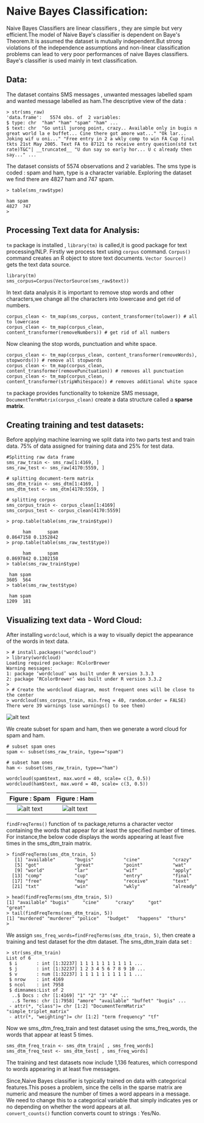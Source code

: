 # Naive Bayes Classification:  
  
  Naive Bayes Classifiers are linear classifiers , they are simple but very efficient.The model of Naive Baye's classifier is dependent   on Baye's Theorem.It is assumed the dataset is mutually independent.But strong violations of the independence assumptions and 
  non-linear classification problems can lead to very poor performances of naive Bayes classifiers. Baye's classifier is used mainly in
  text classification. 
  
  ## Data:  
  
  The dataset contains SMS messages , unwanted messages labelled spam and wanted message labelled as ham.The descriptive view of the data :  
  
  ```
  > str(sms_raw)
'data.frame':	5574 obs. of  2 variables:
 $ type: chr  "ham" "ham" "spam" "ham" ...
 $ text: chr  "Go until jurong point, crazy.. Available only in bugis n great world la e buffet... Cine there got amore wat..." "Ok lar... Joking wif u oni..." "Free entry in 2 a wkly comp to win FA Cup final tkts 21st May 2005. Text FA to 87121 to receive entry question(std txt rate)T&C"| __truncated__ "U dun say so early hor... U c already then say..." ...
 ```
 The dataset consists of 5574 observations and 2 variables. The sms type is coded : spam and ham, type is a character variable.
 Exploring the dataset we find there are 4827 ham and 747 spam.
 ```
 > table(sms_raw$type)

 ham spam 
4827  747 
>
```  
## Processing Text data for Analysis:  
```tm``` package is installed , ```library(tm)``` is called,it is good package for text processing/NLP. Firstly we process text using ```corpus``` command. ```Corpus()``` command creates an R object to store text documents. ```Vector Source()``` gets the text data source.  
```
library(tm)
sms_corpus=Corpus(VectorSource(sms_raw$text))
```
In text data analysis it is important to remove stop words and other characters,we change all the characters into lowercase and get rid of numbers.  
```
corpus_clean <- tm_map(sms_corpus, content_transformer(tolower)) # all to lowercase
corpus_clean <- tm_map(corpus_clean, content_transformer(removeNumbers)) # get rid of all numbers
```  
Now cleaning the stop words, punctuation and white space.  
```
corpus_clean <- tm_map(corpus_clean, content_transformer(removeWords), stopwords()) # remove all stopwords
corpus_clean <- tm_map(corpus_clean, content_transformer(removePunctuation)) # removes all punctuation
corpus_clean <- tm_map(corpus_clean, content_transformer(stripWhitespace)) # removes additional white space
```  
```tm``` package provides functionality to tokenize SMS message, ```DocumentTermMatrix(corpus_clean)``` create a data structure called a **sparse matrix**.  

## Creating training and test datasets:

Before applying machine learning we split data into two parts test and train data. 75% of data assigned for training data and 25% for test data.  
```
#Splitting raw data frame
sms_raw_train <- sms_raw[1:4169, ]
sms_raw_test <- sms_raw[4170:5559, ]

# splitting document-term matrix
sms_dtm_train <- sms_dtm[1:4169, ]
sms_dtm_test <- sms_dtm[4170:5559, ]

# splitting corpus
sms_corpus_train <- corpus_clean[1:4169]
sms_corpus_test <- corpus_clean[4170:5559]

> prop.table(table(sms_raw_train$type))

      ham      spam 
0.8647158 0.1352842 
> prop.table(table(sms_raw_test$type))

      ham      spam 
0.8697842 0.1302158 
> table(sms_raw_train$type)

 ham spam 
3605  564 
> table(sms_raw_test$type)

 ham spam 
1209  181 
```

## Visualizing text data - Word Cloud:  

After installing ```wordcloud```, which is a way to visually depict the appearance of the words in text data.

```
> # install.packages("wordcloud")
> library(wordcloud)
Loading required package: RColorBrewer
Warning messages:
1: package ‘wordcloud’ was built under R version 3.3.3 
2: package ‘RColorBrewer’ was built under R version 3.3.2 
> 
> # Create the wordcloud diagram, most frequent ones will be close to the center
> wordcloud(sms_corpus_train, min.freq = 40, random.order = FALSE)
There were 39 warnings (use warnings() to see them)
````

![alt text](https://github.com/jishu1989/MachineLearning/blob/master/classifier_bayesian/wordcloud_sms_corpus_train.jpeg)  

We create subset for spam and ham, then we generate a word cloud for spam and ham.

```
# subset spam ones
spam <- subset(sms_raw_train, type=="spam")

# subset ham ones
ham <- subset(sms_raw_train, type=="ham")

wordcloud(spam$text, max.word = 40, scale= c(3, 0.5))
wordcloud(ham$text, max.word = 40, scale= c(3, 0.5))
```  
Figure : Spam | Figure : Ham  
:------------:|:------------:
![alt text](https://github.com/jishu1989/MachineLearning/blob/master/classifier_bayesian/spam.jpeg) | ![alt text](https://github.com/jishu1989/MachineLearning/blob/master/classifier_bayesian/ham.jpeg)  

```findFreqTerms()``` function of ```tm``` package,returns a character vector containing the words that appear for at least the specified number of times. For instance,the below code displays the words appearing at least five times in the sms_dtm_train matrix.  

```
> findFreqTerms(sms_dtm_train, 5)
   [1] "available"       "bugis"           "cine"            "crazy"          
   [5] "got"             "great"           "point"           "wat"            
   [9] "world"           "lar"             "wif"             "apply"          
  [13] "comp"            "cup"             "entry"           "final"          
  [17] "free"            "may"             "receive"         "text"           
  [21] "txt"             "win"             "wkly"            "already"        

> head(findFreqTerms(sms_dtm_train, 5))
[1] "available" "bugis"     "cine"      "crazy"     "got"       "great"    
> tail(findFreqTerms(sms_dtm_train, 5))
[1] "murdered" "murderer" "police"   "budget"   "happens"  "thurs"   
> 
```
We assign ```sms_freq_words=findFreqTerms(sms_dtm_train, 5)```, then create a training and test dataset for the dtm dataset. The sms_dtm_train data set :  
```
> str(sms_dtm_train)
List of 6
 $ i       : int [1:32237] 1 1 1 1 1 1 1 1 1 1 ...
 $ j       : int [1:32237] 1 2 3 4 5 6 7 8 9 10 ...
 $ v       : num [1:32237] 1 1 1 1 1 1 1 1 1 1 ...
 $ nrow    : int 4169
 $ ncol    : int 7958
 $ dimnames:List of 2
  ..$ Docs : chr [1:4169] "1" "2" "3" "4" ...
  ..$ Terms: chr [1:7958] "amore" "available" "buffet" "bugis" ...
 - attr(*, "class")= chr [1:2] "DocumentTermMatrix" "simple_triplet_matrix"
 - attr(*, "weighting")= chr [1:2] "term frequency" "tf"
```
Now we sms_dtm_freq_train and test dataset using the sms_freq_words, the words that appear at least 5 times.  
```
sms_dtm_freq_train <- sms_dtm_train[ , sms_freq_words]
sms_dtm_freq_test <- sms_dtm_test[ , sms_freq_words]
```  
The training and test datasets now include 1,136 features, which correspond to words appearing in at least five messages.  

Since,Naive Bayes classifier is typically trained on data with categorical features.This poses a problem, since the cells in the sparse matrix are numeric and measure the number of times a word appears in a message. We need to change this to a categorical variable that simply indicates yes or no depending on whether the word appears at all.  
```convert_counts()``` function converts count to strings : Yes/No.





